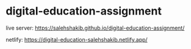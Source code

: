 # digital-education-assignment

live server: https://salehshakib.github.io/digital-education-assignment/

netlify: https://digital-education-salehshakib.netlify.app/


